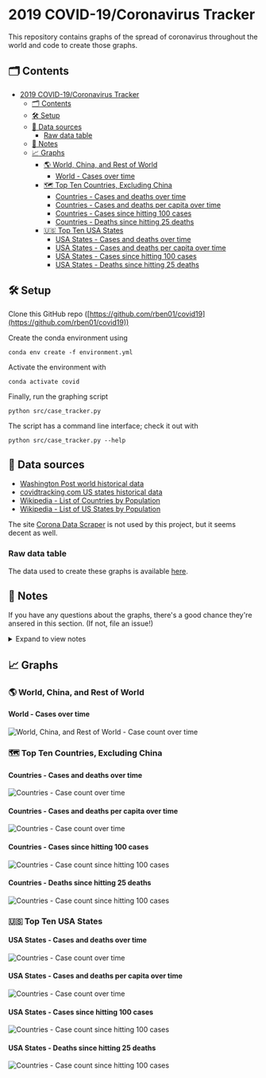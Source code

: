 <!-- markdownlint-disable MD010 MD007 -->

# 2019 COVID-19/Coronavirus Tracker

This repository contains graphs of the spread of coronavirus throughout the world and code to create those graphs.

## :card_index_dividers: Contents

- [2019 COVID-19/Coronavirus Tracker](#2019-COVID-19Coronavirus-Tracker)
  - [:card_index_dividers: Contents](#card_index_dividers-Contents)
  - [:hammer_and_wrench: Setup](#hammer_and_wrench-Setup)
  - [:floppy_disk: Data sources](#floppy_disk-Data-sources)
    - [Raw data table](#Raw-data-table)
  - [:notebook: Notes](#notebook-Notes)
  - [:chart_with_upwards_trend: Graphs](#chart_with_upwards_trend-Graphs)
    - [:earth_americas: World, China, and Rest of World](#earth_americas-World-China-and-Rest-of-World)
      - [World - Cases over time](#World---Cases-over-time)
    - [:world_map: Top Ten Countries, Excluding China](#world_map-Top-Ten-Countries-Excluding-China)
      - [Countries - Cases and deaths over time](#Countries---Cases-and-deaths-over-time)
      - [Countries - Cases and deaths per capita over time](#Countries---Cases-and-deaths-per-capita-over-time)
      - [Countries - Cases since hitting 100 cases](#Countries---Cases-since-hitting-100-cases)
      - [Countries - Deaths since hitting 25 deaths](#Countries---Deaths-since-hitting-25-deaths)
    - [:us: Top Ten USA States](#us-Top-Ten-USA-States)
      - [USA States - Cases and deaths over time](#USA-States---Cases-and-deaths-over-time)
      - [USA States - Cases and deaths per capita over time](#USA-States---Cases-and-deaths-per-capita-over-time)
      - [USA States - Cases since hitting 100 cases](#USA-States---Cases-since-hitting-100-cases)
      - [USA States - Deaths since hitting 25 deaths](#USA-States---Deaths-since-hitting-25-deaths)

## :hammer_and_wrench: Setup

Clone this GitHub repo ([https://github.com/rben01/covid19](https://github.com/rben01/covid19))

Create the conda environment using

```text
conda env create -f environment.yml
```

Activate the environment with

```text
conda activate covid
```

Finally, run the graphing script

```text
python src/case_tracker.py
```

The script has a command line interface; check it out with

```text
python src/case_tracker.py --help
```

## :floppy_disk: Data sources

- [Washington Post world historical data](https://www.washingtonpost.com/graphics/2020/world/mapping-spread-new-coronavirus/data/clean/world-daily-historical.csv)
- [covidtracking.com US states historical data](https://covidtracking.com/api/states/daily.csv)
- [Wikipedia - List of Countries by Population](https://en.wikipedia.org/wiki/List_of_countries_and_dependencies_by_population)
- [Wikipedia - List of US States by Population](https://en.wikipedia.org/wiki/List_of_states_and_territories_of_the_United_States_by_population)

The site [Corona Data Scraper](https://coronadatascraper.com/#home) is not used by this project, but it seems decent as well.

### Raw data table

The data used to create these graphs is available [here](data/data_table.csv).

## :notebook: Notes

If you have any questions about the graphs, there's a good chance they're ansered in this section. (If not, file an issue!)
<!-- markdownlint-disable MD033 -->
<details>
<summary>Expand to view notes</summary>
<!-- markdownlint-enable MD033 -->

- :calendar: In all graphs below, the start date was the earliest date for which there was data available and for which any of the plotted locations had confirmed cases.

- :hourglass_flowing_sand: Some graphs are annotated with benchmark lines showing the rate of new cases (possibly per capita) for a particular doubling time (or "DT" for short). Lines annotated "n days" show how the number of coronavirus cases would increase within a region if it doubled every n days. Comparing the slope of a region's growth line to the slopes of these benchmark lines gives an indication of that region's doubling time. These graphs' legends also list the doubling times over different periods of time (e.g., "20d DT" means the average doubling time of a region over the past 20 days").
  To find the daily percent increase for any doubling time T, simply compute 2^(1/T). Below is a list of doubling times and corresponding per-day percent increases.
    - 1 day: +100% daily
    - 2 days: +41% daily
    - 3 days: +26% daily
    - 4 days: +19% daily
    - 5 days: +15% daily
    - 6 days: +12% daily
    - 1 week: + 10% daily

- :keycap_ten: In each graph, the "top 10" refers to top 10 by number of cases, even for the graphs of cases per capita. Graphs' legends are, however, sorted according to the relevant measurement (number of cases, cases per capita, or doubling time thereof).
For example, in a graph of countries and their cases per capita, the first country in the legend will have the most cases per capita of all countries included in that graph, but not necessarily the most cases per capita of any country in the world (the country with the most cases per capita in the world — San Marino at the time of writing — would have to be in the top 10 by number of cases to make it onto the graph, which it's obviously not given its population of 33k).

- :arrows_counterclockwise: The data sources used may change due to changing quality and up-to-dateness, which may affect data for past dates (it shouldn't, but it might).

- :memo: Case Fatality Rate (CFR) notes

  - CFR = Case fatality rate = deaths / confirmed.
  - This is an underestimate of the true CFR within a region; how low of an estimate it is depends on how quickly the rate of new confirmed cases relative to existing confirmed cases (the slopes of the lines in the below log-scaled plots) is increasing. If the infection rate increases rapidly, the computed CFR will be a gross underestimate, as new infections won't yet have had time to become fatal. If it's been flat for a while, then the computed CFR should approach the true CFR, as cases will all be resolved (either fatally or not). Of course, the true CFR within a region can itself change over time as treatment quality goes up (e.g., more resources per capita allocated to response) or down (e.g., hospitals become overburdened).

  - The nature of log-scale graphs is that the CFR can be observed from the vertical distance between the **Confirmed Cases** and **Deaths** lines for a given country — the larger the distance, the lower the CFR. (The computed CFR is roughly (1/2)^distance; again this will be an underestimate.)

</details>

## :chart_with_upwards_trend: Graphs

### :earth_americas: World, China, and Rest of World

#### World - Cases over time

![World, China, and Rest of World - Case count over time](./Figures/Total_cases/From_fixed_date/Stage_All/world.png)

### :world_map: Top Ten Countries, Excluding China

#### Countries - Cases and deaths over time

![Countries - Case count over time](./Figures/Total_cases/From_fixed_date/Stage_All/countries_wo_china.png)

#### Countries - Cases and deaths per capita over time

![Countries - Case count over time](./Figures/Per_capita/From_fixed_date/Stage_All/countries_wo_china.png)

#### Countries - Cases since hitting 100 cases

![Countries - Case count since hitting 100 cases](./Figures/Total_cases/From_local_spread_start/Stage_Confirmed/countries_wo_china.png)

#### Countries - Deaths since hitting 25 deaths

![Countries - Case count since hitting 100 cases](./Figures/Total_cases/From_local_spread_start/Stage_Death/countries_wo_china.png)

### :us: Top Ten USA States

#### USA States - Cases and deaths over time

![Countries - Case count over time](./Figures/Total_cases/From_fixed_date/Stage_All/states.png)

#### USA States - Cases and deaths per capita over time

![Countries - Case count over time](./Figures/Per_capita/From_fixed_date/Stage_All/states.png)

#### USA States - Cases since hitting 100 cases

![Countries - Case count since hitting 100 cases](./Figures/Total_cases/From_local_spread_start/Stage_Confirmed/states.png)

#### USA States - Deaths since hitting 25 deaths

![Countries - Case count since hitting 100 cases](./Figures/Total_cases/From_local_spread_start/Stage_Death/states.png)
